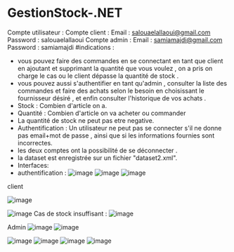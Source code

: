 # GestionStock-.NET
Compte utilisateur : 
Compte client : 
Email : salouaelallaoui@gmail.com
Password : salouaelallaoui
Compte admin :
Email : samiamajdi@gmail.com
Password : samiamajdi
#indications :
- vous pouvez faire des commandes en se connectant en tant que client en ajoutant et supprimant la quantité que vous voulez , on a pris on charge le cas ou le client dépasse la quantité de stock .
- vous pouvez aussi s'authentifier en tant qu'admin , consulter la liste des commandes et faire des achats selon le besoin en choisissant le fournisseur désiré , et enfin consulter l'historique de vos achats .
- Stock : Combien d'article on a.
- Quantité : Combien d'article on va acheter ou commander
- La quantité de stock ne peut pas etre negative.
- Authentification : Un utilisateur ne peut pas se connecter s'il ne donne pas email+mot de passe , ainsi que si les informations fournies sont incorrectes.
- les deux comptes ont la possibilité de se déconnecter .
- la dataset est enregistrée sur un fichier "dataset2.xml". 
- Interfaces:
- authentification :
![image](https://github.com/samiamajdi/GestionStock-.NET/assets/85033376/ea31e1fe-5bee-4e4d-a437-548d1cc2bf69)
![image](https://github.com/samiamajdi/GestionStock-.NET/assets/85033376/fd5753f3-d314-4bb4-bb74-55d3b6a82cf9)
![image](https://github.com/samiamajdi/GestionStock-.NET/assets/85033376/8cb729b3-5f01-4883-b9ba-46885670f222)

client 

![image](https://github.com/samiamajdi/GestionStock-.NET/assets/85033376/3df9b5e4-7c0b-48c9-aae0-c6e7a8756330)

![image](https://github.com/samiamajdi/GestionStock-.NET/assets/85033376/e52bbcd8-db16-40a9-8de3-de5a8ae99385)
Cas de stock insuffisant :
![image](https://github.com/samiamajdi/GestionStock-.NET/assets/85033376/31aa91bd-7d3f-45d0-b3fa-acf43d153159)



Admin
![image](https://github.com/samiamajdi/GestionStock-.NET/assets/85033376/02a009f3-cba1-4a4b-b861-87906281802d)
![image](https://github.com/samiamajdi/GestionStock-.NET/assets/85033376/aeb031c0-8447-42a7-8fdf-1ddc2c4a560f)

![image](https://github.com/samiamajdi/GestionStock-.NET/assets/85033376/61abc69a-06e3-4d6a-9afd-4913bbe1cf72)
![image](https://github.com/samiamajdi/GestionStock-.NET/assets/85033376/ae0d4d3b-ad38-48ee-9f34-0228c2336b10)
![image](https://github.com/samiamajdi/GestionStock-.NET/assets/85033376/62871e28-2dd7-48ea-9206-8498df16a03f)
![image](https://github.com/samiamajdi/GestionStock-.NET/assets/85033376/169ba464-3a0a-4753-906d-ba80a9f0019d)









